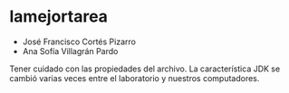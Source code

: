 # lamejortarea

- José Francisco Cortés Pizarro
- Ana Sofía Villagrán Pardo

Tener cuidado con las propiedades del archivo. La característica JDK se cambió varias veces entre el laboratorio
y nuestros computadores.

